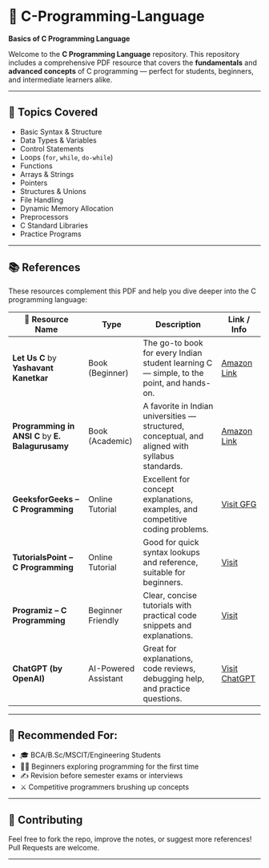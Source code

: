 # 📘 C-Programming-Language

**Basics of C Programming Language**

Welcome to the **C Programming Language** repository. This repository includes a comprehensive PDF resource that covers the **fundamentals** and **advanced concepts** of C programming — perfect for students, beginners, and intermediate learners alike.

---

## 📝 Topics Covered

- Basic Syntax & Structure  
- Data Types & Variables  
- Control Statements  
- Loops (`for`, `while`, `do-while`)  
- Functions  
- Arrays & Strings  
- Pointers  
- Structures & Unions  
- File Handling  
- Dynamic Memory Allocation  
- Preprocessors  
- C Standard Libraries  
- Practice Programs  

---

## 📚 References

These resources complement this PDF and help you dive deeper into the C programming language:

| 📖 Resource Name                                                 | Type                  | Description                                                                                      | Link / Info                                                                          |
| ---------------------------------------------------------------- | --------------------- | ------------------------------------------------------------------------------------------------ | ------------------------------------------------------------------------------------ |
| **Let Us C** by **Yashavant Kanetkar**                           | Book (Beginner)       | The go-to book for every Indian student learning C — simple, to the point, and hands-on.         | [Amazon Link](https://www.amazon.in/Let-Us-C-Yashavant-Kanetkar/dp/9389844840)       |
| **Programming in ANSI C** by **E. Balagurusamy**                 | Book (Academic)       | A favorite in Indian universities — structured, conceptual, and aligned with syllabus standards. | [Amazon Link](https://www.amazon.in/Programming-ANSI-C-E-Balagurusamy/dp/9353162343) |
| **GeeksforGeeks – C Programming**                                | Online Tutorial       | Excellent for concept explanations, examples, and competitive coding problems.                   | [Visit GFG](https://www.geeksforgeeks.org/c-programming-language/)                   |
| **TutorialsPoint – C Programming**                               | Online Tutorial       | Good for quick syntax lookups and reference, suitable for beginners.                             | [Visit](https://www.tutorialspoint.com/cprogramming/index.htm)                       |
| **Programiz – C Programming**                                    | Beginner Friendly     | Clear, concise tutorials with practical code snippets and explanations.                          | [Visit](https://www.programiz.com/c-programming)                                     |
| **ChatGPT (by OpenAI)**                                          | AI-Powered Assistant  | Great for explanations, code reviews, debugging help, and practice questions.                    | [Visit ChatGPT](https://chat.openai.com)                                              |

---

## 🔖 Recommended For:

- 🎓 BCA/B.Sc/MSCIT/Engineering Students  
- 🧑‍💻 Beginners exploring programming for the first time  
- ✍️ Revision before semester exams or interviews  
- ⚔️ Competitive programmers brushing up concepts  
---

## 🤝 Contributing

Feel free to fork the repo, improve the notes, or suggest more references!  
Pull Requests are welcome.

---

